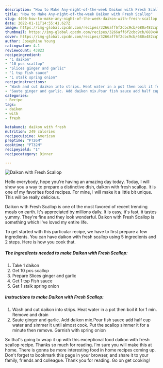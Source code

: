 ```yaml
---
description: "How to Make Any-night-of-the-week Daikon with Fresh Scallop"
title: "How to Make Any-night-of-the-week Daikon with Fresh Scallop"
slug: 4496-how-to-make-any-night-of-the-week-daikon-with-fresh-scallop
date: 2022-01-11T14:55:41.627Z
image: https://img-global.cpcdn.com/recipes/3266aff6f2cbc9cb/680x482cq70/daikon-with-fresh-scallop-recipe-main-photo.jpg
thumbnail: https://img-global.cpcdn.com/recipes/3266aff6f2cbc9cb/680x482cq70/daikon-with-fresh-scallop-recipe-main-photo.jpg
cover: https://img-global.cpcdn.com/recipes/3266aff6f2cbc9cb/680x482cq70/daikon-with-fresh-scallop-recipe-main-photo.jpg
author: Josephine Young
ratingvalue: 4.1
reviewcount: 43823
recipeingredient:
- "1 daikon"
- "10 pcs scallop"
- "Slices ginger and garlic"
- "1 tsp Fish sauce"
- "1 stalk spring onion"
recipeinstructions:
- "Wash and cut daikon into strips. Heat water in a pot then boil it for 1 min. Remove and drain"
- "Saute ginger and garlic. Add daikon mix.Pour fish sauce add half cup water and simmer it until almost cook. Put the scallop simmer it for a minute then remove. Garnish with spring onion"
categories:
- Recipe
tags:
- daikon
- with
- fresh

katakunci: daikon with fresh 
nutrition: 249 calories
recipecuisine: American
preptime: "PT26M"
cooktime: "PT32M"
recipeyield: "1"
recipecategory: Dinner

---
```



![Daikon with Fresh Scallop](https://img-global.cpcdn.com/recipes/3266aff6f2cbc9cb/680x482cq70/daikon-with-fresh-scallop-recipe-main-photo.jpg)

Hello everybody, hope you're having an amazing day today. Today, I will show you a way to prepare a distinctive dish, daikon with fresh scallop. It is one of my favorites food recipes. For mine, I will make it a little bit unique. This will be really delicious.



Daikon with Fresh Scallop is one of the most favored of recent trending meals on earth. It's appreciated by millions daily. It is easy, it's fast, it tastes yummy. They're fine and they look wonderful. Daikon with Fresh Scallop is something which I've loved my entire life.


To get started with this particular recipe, we have to first prepare a few ingredients. You can have daikon with fresh scallop using 5 ingredients and 2 steps. Here is how you cook that.

<!--inarticleads1-->

##### The ingredients needed to make Daikon with Fresh Scallop:

1. Take 1 daikon
1. Get 10 pcs scallop
1. Prepare Slices ginger and garlic
1. Get 1 tsp Fish sauce
1. Get 1 stalk spring onion




<!--inarticleads2-->

##### Instructions to make Daikon with Fresh Scallop:

1. Wash and cut daikon into strips. Heat water in a pot then boil it for 1 min. Remove and drain
1. Saute ginger and garlic. Add daikon mix.Pour fish sauce add half cup water and simmer it until almost cook. Put the scallop simmer it for a minute then remove. Garnish with spring onion




So that's going to wrap it up with this exceptional food daikon with fresh scallop recipe. Thanks so much for reading. I'm sure you will make this at home. There is gonna be more interesting food in home recipes coming up. Don't forget to bookmark this page in your browser, and share it to your family, friends and colleague. Thank you for reading. Go on get cooking!
